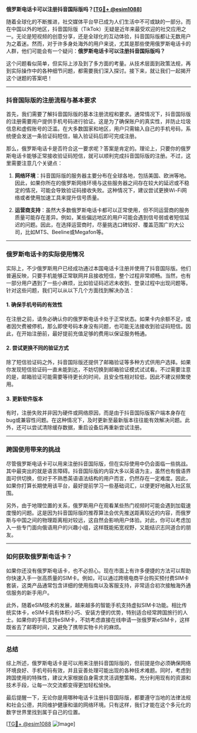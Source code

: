 **俄罗斯电话卡可以注册抖音国际版吗？[[TG💪+ @esim1088](https://t.me/s/esim1088)]**

随着全球化的不断推进，社交媒体平台早已成为人们生活中不可或缺的一部分。而在中国以外的地区，抖音国际版（TikTok）无疑是近年来最受欢迎的社交应用之一。无论是短视频的创意分享，还是全球化的互动体验，抖音国际版都让无数用户为之着迷。然而，对于许多身处海外的用户来说，尤其是那些使用俄罗斯电话卡的人群，他们可能会有一个疑问：**俄罗斯电话卡可以注册抖音国际版吗？**

这个问题看似简单，但实际上涉及到了多方面的考量。从技术层面到政策法规，再到实际操作中的各种细节问题，都需要我们深入探讨。接下来，就让我们一起揭开这个谜题的答案吧！

---

### 抖音国际版的注册流程与基本要求

首先，我们需要了解抖音国际版的基本注册流程和要求。通常情况下，抖音国际版的注册需要用户提供手机号码进行验证。这是为了确保账户的真实性，并防止垃圾信息和虚假账号的泛滥。在大多数国家和地区，用户只需输入自己的手机号码，系统便会发送一条验证码短信，输入验证码后即可完成注册。

那么，俄罗斯电话卡是否符合这一要求呢？答案是肯定的。理论上，只要你的俄罗斯电话卡能够正常接收验证码短信，就可以顺利完成抖音国际版的注册。不过，这里需要注意几个关键点：

1. **网络环境**：抖音国际版的服务器主要分布在全球各地，包括美国、欧洲等地。因此，如果你所在的俄罗斯网络环境与这些服务器之间存在较大的延迟或不稳定的情况，可能会导致验证码接收失败。这种情况下，建议尝试更换Wi-Fi网络或者使用加速工具来提升信号质量。
   
2. **运营商支持**：虽然大多数俄罗斯电话卡都可以正常使用，但不同运营商的服务质量可能存在差异。例如，某些偏远地区的用户可能会遇到信号弱或者短信延迟的问题。因此，在选择运营商时，尽量挑选口碑较好、覆盖范围广的大公司，比如MTS、Beeline或Megafon等。

---

### 俄罗斯电话卡的实际使用情况

实际上，不少俄罗斯用户已经成功通过本国电话卡注册并使用了抖音国际版。他们普遍反映，只要手机能够正常联网并且接收短信，整个过程非常顺畅。当然，也有一部分用户遇到了一些小麻烦，比如验证码迟迟未收到、登录过程中出现问题等。针对这些问题，我们可以从以下几个方面找到解决办法：

#### 1. 确保手机号码的有效性
在注册之前，请务必确认你的俄罗斯电话卡处于正常状态。如果卡内余额不足，或者因欠费被停机，那么即使号码本身没有问题，也可能无法接收到验证码短信。因此，在开始注册前，最好提前充值足够的费用以保证服务畅通。

#### 2. 尝试更换不同的验证方式
除了短信验证码之外，抖音国际版还提供了邮箱验证等多种方式供用户选择。如果你发现短信验证码一直未能到达，不妨切换到邮箱验证模式试试看。不过需要注意的是，邮箱验证可能需要等待更长的时间，且安全性相对较低，因此不建议频繁使用。

#### 3. 更新软件版本
有时，注册失败并非因为硬件或网络原因，而是由于抖音国际版客户端本身存在bug或兼容性问题。在这种情况下，及时更新至最新版本往往能有效解决问题。此外，还可以尝试清除缓存数据，重启设备后再重新尝试注册。

---

### 跨国使用带来的挑战

尽管俄罗斯电话卡可以用来注册抖音国际版，但在实际使用中仍会面临一些挑战。其中最突出的就是语言障碍。抖音国际版的内容大多以英语为主，虽然也有俄语界面可供切换，但对于不熟悉英语语法结构的用户而言，仍然存在一定难度。因此，如果你打算长期使用该平台，最好提前学习一些基础词汇，以便更好地融入社区氛围。

另外，由于地理位置的关系，俄罗斯用户在观看某些热门视频时可能会遇到加载速度慢的问题。这是因为抖音国际版的推荐算法会优先推送距离较近的内容，而俄罗斯与中国之间的物理距离相对较远，这自然会影响用户体验。对此，你可以考虑加入一些专门面向俄语用户的兴趣小组，这样既能拓宽视野，又能结识志同道合的朋友。

---

### 如何获取俄罗斯电话卡？

如果你还没有俄罗斯电话卡，也不必担心。现在市面上有许多便捷的方法可以帮助你快速入手一张高质量的SIM卡。例如，可以通过跨境电商平台购买预付费SIM卡套装，这类产品通常包含详细的使用指南以及客服支持，非常适合初次接触海外通信服务的新手用户。

此外，随着eSIM技术的发展，越来越多的智能手机支持虚拟SIM卡功能。相比传统实体卡，eSIM卡具有体积小巧、安装方便的优势，特别适合经常跨国旅行的人士。如果你的手机支持eSIM卡，不妨考虑直接在线申请一张俄罗斯eSIM卡，这样既省去了邮寄时间，又避免了携带实物卡片的麻烦。

---

### 总结

综上所述，俄罗斯电话卡是可以用来注册抖音国际版的，但前提是你必须确保网络环境良好、手机号码有效，并且妥善处理可能出现的各种技术难题。同时，考虑到跨国使用的特殊性，建议大家根据自身需求灵活调整策略，充分利用现有的资源和技术手段，让每一次交流都变得更加轻松愉快。

最后提醒一下，无论你是用哪种电话卡注册抖音国际版，都要遵守当地的法律法规和社会公德，共同维护健康和谐的网络环境。只有这样，我们才能在这个多元化的数字世界里找到属于自己的位置。

[[TG💪+ @esim1088](https://t.me/s/esim1088) ![Image](https://i.postimg.cc/4NQfJmqS/Snipaste-2025-05-13-00-14-12.png)]
